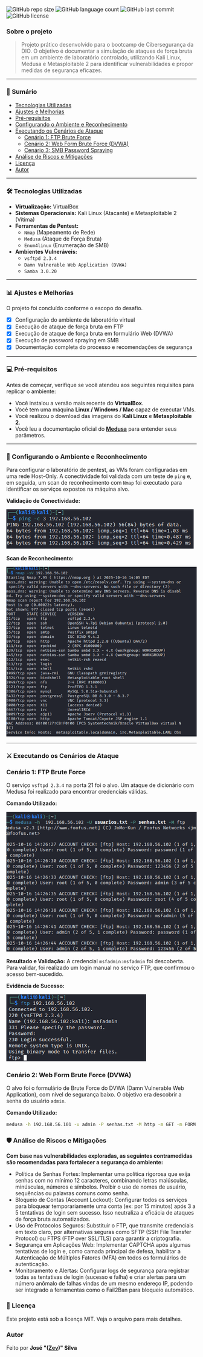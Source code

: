 ![GitHub repo size](https://img.shields.io/github/repo-size/Zev07/Simulando-Ataques-de-For-a-Bruta-com-Kali-e-Medusa?style=for-the-badge)
![GitHub language count](https://img.shields.io/github/languages/count/Zev07/Simulando-Ataques-de-For-a-Bruta-com-Kali-e-Medusa?style=for-the-badge)
![GitHub last commit](https://img.shields.io/github/last-commit/Zev07/Simulando-Ataques-de-For-a-Bruta-com-Kali-e-Medusa?style=for-the-badge)
![GitHub license](https://img.shields.io/github/license/Zev07/Simulando-Ataques-de-For-a-Bruta-com-Kali-e-Medusa?style=for-the-badge)

### Sobre o projeto
> Projeto prático desenvolvido para o bootcamp de Cibersegurança da DIO. O objetivo é documentar a simulação de ataques de força bruta em um ambiente de laboratório controlado, utilizando Kali Linux, Medusa e Metasploitable 2 para identificar vulnerabilidades e propor medidas de segurança eficazes.

---

### 📖 Sumário
* [Tecnologias Utilizadas](#-tecnologias-utilizadas)
* [Ajustes e Melhorias](#-ajustes-e-melhorias)
* [Pré-requisitos](#-pré-requisitos)
* [Configurando o Ambiente e Reconhecimento](#-configurando-o-ambiente-e-reconhecimento)
* [Executando os Cenários de Ataque](#-executando-os-cenários-de-ataque)
  * [Cenário 1: FTP Brute Force](#cenário-1-ftp-brute-force)
  * [Cenário 2: Web Form Brute Force (DVWA)](#cenário-2-web-form-brute-force-dvwa)
  * [Cenário 3: SMB Password Spraying](#cenário-3-smb-password-spraying)
* [Análise de Riscos e Mitigações](#-análise-de-riscos-e-mitigações)
* [Licença](#-licença)
* [Autor](#-autor)

---

### 🛠️ Tecnologias Utilizadas
- **Virtualização:** VirtualBox
- **Sistemas Operacionais:** Kali Linux (Atacante) e Metasploitable 2 (Vítima)
- **Ferramentas de Pentest:**
  - `Nmap` (Mapeamento de Rede)
  - `Medusa` (Ataque de Força Bruta)
  - `Enum4linux` (Enumeração de SMB)
- **Ambientes Vulneráveis:**
  - `vsftpd 2.3.4`
  - `Damn Vulnerable Web Application (DVWA)`
  - `Samba 3.0.20`

---

### 📊 Ajustes e Melhorias
O projeto foi concluído conforme o escopo do desafio.

- [x] Configuração do ambiente de laboratório virtual
- [x] Execução de ataque de força bruta em FTP
- [x] Execução de ataque de força bruta em formulário Web (DVWA)
- [x] Execução de password spraying em SMB
- [x] Documentação completa do processo e recomendações de segurança

---

### 💻 Pré-requisitos

Antes de começar, verifique se você atendeu aos seguintes requisitos para replicar o ambiente:

- Você instalou a versão mais recente do **VirtualBox**.
- Você tem uma máquina **Linux / Windows / Mac** capaz de executar VMs.
- Você realizou o download das imagens do **Kali Linux** e **Metasploitable 2**.
- Você leu a documentação oficial do **[Medusa](http://foofus.net/goons/jmk/medusa/medusa.html)** para entender seus parâmetros.

---

### 🚀 Configurando o Ambiente e Reconhecimento
Para configurar o laboratório de pentest, as VMs foram configuradas em uma rede Host-Only. A conectividade foi validada com um teste de `ping` e, em seguida, um scan de reconhecimento com `Nmap` foi executado para identificar os serviços expostos na máquina alvo.

**Validação de Conectividade:**

![Teste de Ping para validar a conectividade](screenshots/01-teste-ping.png)

**Scan de Reconhecimento:**

![Scan de reconhecimento com Nmap](screenshots/02-scan-nmap.png)

---

### ⚔️ Executando os Cenários de Ataque

### Cenário 1: FTP Brute Force
O serviço `vsftpd 2.3.4` na porta 21 foi o alvo. Um ataque de dicionário com Medusa foi realizado para encontrar credenciais válidas.

**Comando Utilizado:**

![Comando do ataque Medusa em FTP](screenshots/03-comando-medusa-ftp.png)

**Resultado e Validação:**
A credencial `msfadmin:msfadmin` foi descoberta. Para validar, foi realizado um login manual no serviço FTP, que confirmou o acesso bem-sucedido.

**Evidência de Sucesso:**

![Login bem-sucedido no FTP](screenshots/04-validacao-fpt-login.png)

### Cenário 2: Web Form Brute Force (DVWA)
O alvo foi o formulário de Brute Force do DVWA (Damn Vulnerable Web Application), com nível de segurança baixo. O objetivo era descobrir a senha do usuário `admin`.

**Comando Utilizado:**

```bash
medusa -h 192.168.56.101 -u admin -P senhas.txt -M http -m GET -m FORM:"/dvwa/vulnerabilities/brute/?username=^USER^&password=^PASS^&Login=Login" -m DENY-SIGNAL:"incorrect
```

### 🛡️ Análise de Riscos e Mitigações

**Com base nas vulnerabilidades exploradas, as seguintes contramedidas são recomendadas para fortalecer a segurança do ambiente:**

- Política de Senhas Fortes: Implementar uma política rigorosa que exija senhas com no mínimo 12 caracteres, combinando letras maiúsculas, minúsculas, números e símbolos. Proibir o uso de nomes de usuário, sequências ou palavras comuns como senha.
- Bloqueio de Contas (Account Lockout): Configurar todos os serviços para bloquear temporariamente uma conta (ex: por 15 minutos) após 3 a 5 tentativas de login sem sucesso. Isso neutraliza a eficácia de ataques de força bruta automatizados.
- Uso de Protocolos Seguros: Substituir o FTP, que transmite credenciais em texto claro, por alternativas seguras como SFTP (SSH File Transfer Protocol) ou FTPS (FTP over SSL/TLS) para garantir a criptografia.
- Segurança em Aplicações Web: Implementar CAPTCHA após algumas tentativas de login e, como camada principal de defesa, habilitar a Autenticação de Múltiplos Fatores (MFA) em todos os formulários de autenticação.
- Monitoramento e Alertas: Configurar logs de segurança para registrar todas as tentativas de login (sucesso e falha) e criar alertas para um número anômalo de falhas vindas de um mesmo endereço IP, podendo ser integrado a ferramentas como o Fail2Ban para bloqueio automático.

### 📜 Licença
Este projeto está sob a licença MIT. Veja o arquivo para mais detalhes.


### Autor
Feito por **José "([Zev](https://github.com/Zev07))" Silva**

